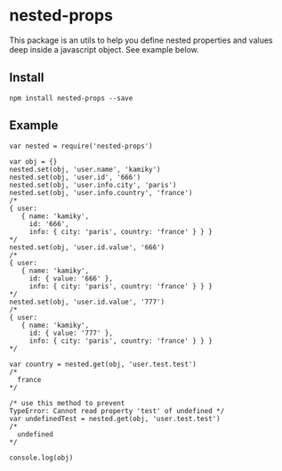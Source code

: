 # nested-props

This package is an utils to help you define nested properties and values deep inside a javascript object.
See example below.

## Install
``` npm install nested-props --save ```

## Example
```
var nested = require('nested-props')

var obj = {}
nested.set(obj, 'user.name', 'kamiky')
nested.set(obj, 'user.id', '666')
nested.set(obj, 'user.info.city', 'paris')
nested.set(obj, 'user.info.country', 'france')
/*
{ user:
   { name: 'kamiky',
     id: '666',
     info: { city: 'paris', country: 'france' } } }
*/
nested.set(obj, 'user.id.value', '666')
/*
{ user:
   { name: 'kamiky',
     id: { value: '666' },
     info: { city: 'paris', country: 'france' } } }
*/
nested.set(obj, 'user.id.value', '777')
/*
{ user:
   { name: 'kamiky',
     id: { value: '777' },
     info: { city: 'paris', country: 'france' } } }
*/

var country = nested.get(obj, 'user.test.test')
/*
  france
*/

/* use this method to prevent
TypeError: Cannot read property 'test' of undefined */
var undefinedTest = nested.get(obj, 'user.test.test')
/*
  undefined
*/

console.log(obj)

```
